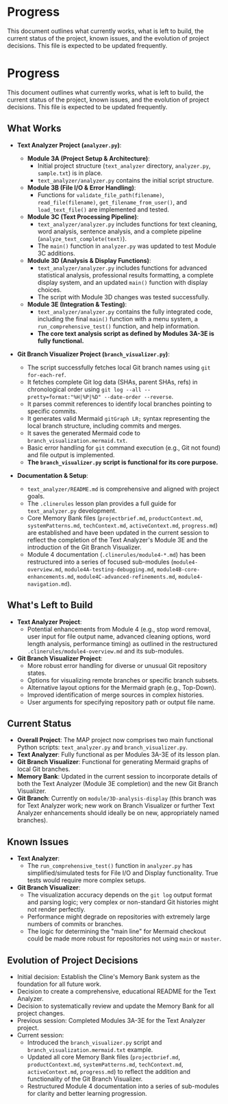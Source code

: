 # Progress

This document outlines what currently works, what is left to build, the current status of the project, known issues, and the evolution of project decisions. This file is expected to be updated frequently.

# Progress

This document outlines what currently works, what is left to build, the current status of the project, known issues, and the evolution of project decisions. This file is expected to be updated frequently.

## What Works

*   **Text Analyzer Project (`analyzer.py`)**:
    *   **Module 3A (Project Setup & Architecture)**:
        *   Initial project structure (`text_analyzer` directory, `analyzer.py`, `sample.txt`) is in place.
        *   `text_analyzer/analyzer.py` contains the initial script structure.
    *   **Module 3B (File I/O & Error Handling)**:
        *   Functions for `validate_file_path(filename)`, `read_file(filename)`, `get_filename_from_user()`, and `load_text_file()` are implemented and tested.
    *   **Module 3C (Text Processing Pipeline)**:
        *   `text_analyzer/analyzer.py` includes functions for text cleaning, word analysis, sentence analysis, and a complete pipeline (`analyze_text_complete(text)`).
        *   The `main()` function in `analyzer.py` was updated to test Module 3C additions.
    *   **Module 3D (Analysis & Display Functions)**:
        *   `text_analyzer/analyzer.py` includes functions for advanced statistical analysis, professional results formatting, a complete display system, and an updated `main()` function with display choices.
        *   The script with Module 3D changes was tested successfully.
    *   **Module 3E (Integration & Testing)**:
        *   `text_analyzer/analyzer.py` contains the fully integrated code, including the final `main()` function with a menu system, a `run_comprehensive_test()` function, and help information.
        *   **The core text analysis script as defined by Modules 3A-3E is fully functional.**

*   **Git Branch Visualizer Project (`branch_visualizer.py`)**:
    *   The script successfully fetches local Git branch names using `git for-each-ref`.
    *   It fetches complete Git log data (SHAs, parent SHAs, refs) in chronological order using `git log --all --pretty=format:"%H|%P|%D" --date-order --reverse`.
    *   It parses commit references to identify local branches pointing to specific commits.
    *   It generates valid Mermaid `gitGraph LR;` syntax representing the local branch structure, including commits and merges.
    *   It saves the generated Mermaid code to `branch_visualization.mermaid.txt`.
    *   Basic error handling for `git` command execution (e.g., Git not found) and file output is implemented.
    *   **The `branch_visualizer.py` script is functional for its core purpose.**

*   **Documentation & Setup**:
    *   `text_analyzer/README.md` is comprehensive and aligned with project goals.
    *   The `.clinerules` lesson plan provides a full guide for `text_analyzer.py` development.
    *   Core Memory Bank files (`projectbrief.md`, `productContext.md`, `systemPatterns.md`, `techContext.md`, `activeContext.md`, `progress.md`) are established and have been updated in the current session to reflect the completion of the Text Analyzer's Module 3E and the introduction of the Git Branch Visualizer.
    *   Module 4 documentation (`.clinerules/module4-*.md`) has been restructured into a series of focused sub-modules (`module4-overview.md`, `module4A-testing-debugging.md`, `module4B-core-enhancements.md`, `module4C-advanced-refinements.md`, `module4-navigation.md`).

## What's Left to Build

*   **Text Analyzer Project**:
    *   Potential enhancements from Module 4 (e.g., stop word removal, user input for file output name, advanced cleaning options, word length analysis, performance timing) as outlined in the restructured `.clinerules/module4-overview.md` and its sub-modules.
*   **Git Branch Visualizer Project**:
    *   More robust error handling for diverse or unusual Git repository states.
    *   Options for visualizing remote branches or specific branch subsets.
    *   Alternative layout options for the Mermaid graph (e.g., Top-Down).
    *   Improved identification of merge sources in complex histories.
    *   User arguments for specifying repository path or output file name.

## Current Status

*   **Overall Project**: The MAP project now comprises two main functional Python scripts: `text_analyzer.py` and `branch_visualizer.py`.
*   **Text Analyzer**: Fully functional as per Modules 3A-3E of its lesson plan.
*   **Git Branch Visualizer**: Functional for generating Mermaid graphs of local Git branches.
*   **Memory Bank**: Updated in the current session to incorporate details of both the Text Analyzer (Module 3E completion) and the new Git Branch Visualizer.
*   **Git Branch**: Currently on `module/3D-analysis-display` (this branch was for Text Analyzer work; new work on Branch Visualizer or further Text Analyzer enhancements should ideally be on new, appropriately named branches).

## Known Issues

*   **Text Analyzer**:
    *   The `run_comprehensive_test()` function in `analyzer.py` has simplified/simulated tests for File I/O and Display functionality. True tests would require more complex setups.
*   **Git Branch Visualizer**:
    *   The visualization accuracy depends on the `git log` output format and parsing logic; very complex or non-standard Git histories might not render perfectly.
    *   Performance might degrade on repositories with extremely large numbers of commits or branches.
    *   The logic for determining the "main line" for Mermaid checkout could be made more robust for repositories not using `main` or `master`.

## Evolution of Project Decisions

*   Initial decision: Establish the Cline's Memory Bank system as the foundation for all future work.
*   Decision to create a comprehensive, educational README for the Text Analyzer.
*   Decision to systematically review and update the Memory Bank for all project changes.
*   Previous session: Completed Modules 3A-3E for the Text Analyzer project.
*   Current session:
    *   Introduced the `branch_visualizer.py` script and `branch_visualization.mermaid.txt` example.
    *   Updated all core Memory Bank files (`projectbrief.md`, `productContext.md`, `systemPatterns.md`, `techContext.md`, `activeContext.md`, `progress.md`) to reflect the addition and functionality of the Git Branch Visualizer.
    *   Restructured Module 4 documentation into a series of sub-modules for clarity and better learning progression.
